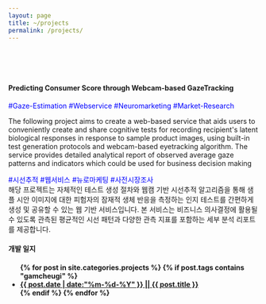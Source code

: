 ```yaml
---
layout: page
title: ~/projects
permalink: /projects/
---
```

<style>
  .custom-font-size {
    font-size: 14px;
  }
</style>
<br>
<br>
<br>
<h4><b>Predicting Consumer Score through Webcam-based GazeTracking</b></h4>
<font color=blue> #Gaze-Estimation #Webservice #Neuromarketing #Market-Research </font>

The following project aims to create a web-based service that aids users to conveniently create and share cognitive tests for recording recipient's latent biological responses in response to sample product images, using built-in test generation protocols and webcam-based eyetracking algorithm. The service provides detailed analytical report of observed average gaze patterns and indicators which could be used for business decision making  

<font color=blue> #시선추적 #웹서비스 #뉴로마케팅 #사전시장조사 </font>   
해당 프로젝트는 자체적인 테스트 생성 절차와 웹캠 기반 시선추적 알고리즘을 통해 샘플 시안 이미지에 대한 피험자의 잠재적 생체 반응을 측정하는 인지 테스트를 간편하게 생성 및 공유할 수 있는 웹 기반 서비스입니다. 본 서비스는 비즈니스 의사결정에 활용될 수 있도록 관측된 평균적인 시선 패턴과 다양한 관측 지표를 포함하는 세부 분석 리포트를 제공합니다. 
<br> 
<h4><b>개발 일지</b><h4>
<ul>
{% for post in site.categories.projects %}
  {% if post.tags contains "gamcheugi" %}
    <li class="custom-font-size"><a href="{{ post.url | prepend: site.baseurl }}">{{ post.date | date:"%m-%d-%Y" }} || {{ post.title }}</a></li>
  {% endif %}
{% endfor %}
</ul>

